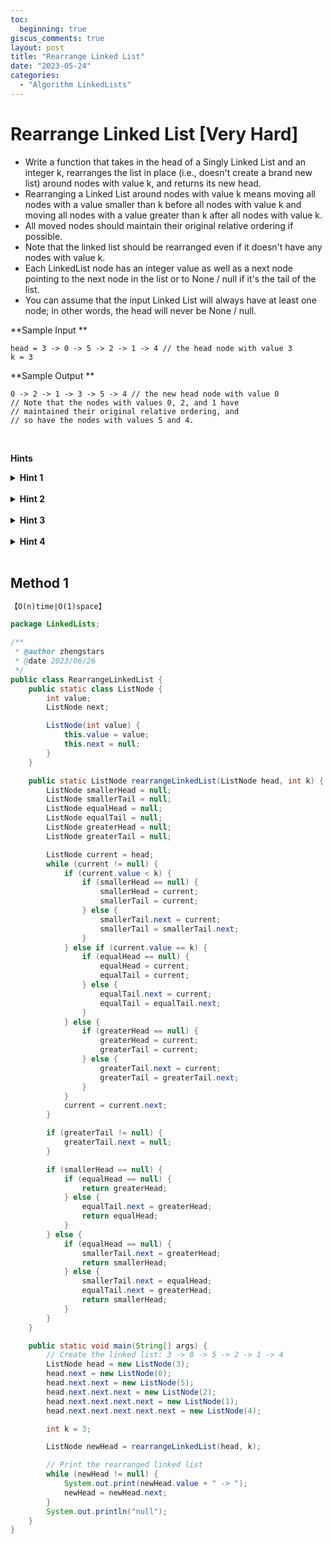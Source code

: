 ```yaml
---
toc:
  beginning: true
giscus_comments: true
layout: post
title: "Rearrange Linked List"
date: "2023-05-24"
categories:
  - "Algorithm LinkedLists"
---
```


# Rearrange Linked List [Very Hard]

- Write a function that takes in the head of a Singly Linked List and an integer k, rearranges the list in place (i.e., doesn't create a brand new list) around nodes with value k, and returns its new head.
- Rearranging a Linked List around nodes with value k means moving all nodes with a value smaller than k before all nodes with value k and moving all nodes with a value greater than k after all nodes with value k.
- All moved nodes should maintain their original relative ordering if possible.
- Note that the linked list should be rearranged even if it doesn't have any nodes with value k.
- Each LinkedList node has an integer value as well as a next node pointing to the next node in the list or to None / null if it's the tail of the list.
- You can assume that the input Linked List will always have at least one node; in other words, the head will never be None / null.

**Sample Input **

```
head = 3 -> 0 -> 5 -> 2 -> 1 -> 4 // the head node with value 3
k = 3
```

**Sample Output **

```
0 -> 2 -> 1 -> 3 -> 5 -> 4 // the new head node with value 0
// Note that the nodes with values 0, 2, and 1 have
// maintained their original relative ordering, and
// so have the nodes with values 5 and 4.
```

<br>

**Hints**
<br>

<details> <summary><b>Hint 1</b></summary>
    <br>
    <i><strong>The final linked list that you have to return essentially consists of three linked lists attached to one another: one with nodes whose values are smaller than k, one with nodes whose values are equal to k, and one with nodes whose values are greater than k. </strong></i>
</details>





<br>

<details> <summary><b>Hint 2</b></summary>
    <br>
    <i><strong>Iterate through the linked list once, build the three linked lists mentioned in Hint #1 as you go, and finally connect these three linked lists to form the rearranged list. </strong></i>
</details>






<br>



<details> <summary><b>Hint 3</b></summary>
    <br>
    <i><strong>To build the three linked lists mentioned in Hints #1 and #2, you'll have to keep track of their heads and tails and update the appropriate linked list's tail with each node that you traverse as you iterate through the main linked list. You can determine which linked list is the relevant one by simply comparing the value of the node that you're traversing to k. </strong></i>
</details>





<br>



<details> <summary><b>Hint 4</b></summary>
    <br>
    <i><strong>Connecting the three linked lists mentioned in the previous Hint won't be as simple as it sounds, mainly because one or two of the linked lists might actually be empty, depending on the various nodes' values and the value of k. </strong></i>
</details>





<br>

## Method 1

```tex
【O(n)time∣O(1)space】
```

```java
package LinkedLists;

/**
 * @author zhengstars
 * @date 2023/06/26
 */
public class RearrangeLinkedList {
    public static class ListNode {
        int value;
        ListNode next;

        ListNode(int value) {
            this.value = value;
            this.next = null;
        }
    }

    public static ListNode rearrangeLinkedList(ListNode head, int k) {
        ListNode smallerHead = null;
        ListNode smallerTail = null;
        ListNode equalHead = null;
        ListNode equalTail = null;
        ListNode greaterHead = null;
        ListNode greaterTail = null;

        ListNode current = head;
        while (current != null) {
            if (current.value < k) {
                if (smallerHead == null) {
                    smallerHead = current;
                    smallerTail = current;
                } else {
                    smallerTail.next = current;
                    smallerTail = smallerTail.next;
                }
            } else if (current.value == k) {
                if (equalHead == null) {
                    equalHead = current;
                    equalTail = current;
                } else {
                    equalTail.next = current;
                    equalTail = equalTail.next;
                }
            } else {
                if (greaterHead == null) {
                    greaterHead = current;
                    greaterTail = current;
                } else {
                    greaterTail.next = current;
                    greaterTail = greaterTail.next;
                }
            }
            current = current.next;
        }

        if (greaterTail != null) {
            greaterTail.next = null;
        }

        if (smallerHead == null) {
            if (equalHead == null) {
                return greaterHead;
            } else {
                equalTail.next = greaterHead;
                return equalHead;
            }
        } else {
            if (equalHead == null) {
                smallerTail.next = greaterHead;
                return smallerHead;
            } else {
                smallerTail.next = equalHead;
                equalTail.next = greaterHead;
                return smallerHead;
            }
        }
    }

    public static void main(String[] args) {
        // Create the linked list: 3 -> 0 -> 5 -> 2 -> 1 -> 4
        ListNode head = new ListNode(3);
        head.next = new ListNode(0);
        head.next.next = new ListNode(5);
        head.next.next.next = new ListNode(2);
        head.next.next.next.next = new ListNode(1);
        head.next.next.next.next.next = new ListNode(4);

        int k = 3;

        ListNode newHead = rearrangeLinkedList(head, k);

        // Print the rearranged linked list
        while (newHead != null) {
            System.out.print(newHead.value + " -> ");
            newHead = newHead.next;
        }
        System.out.println("null");
    }
}

```

